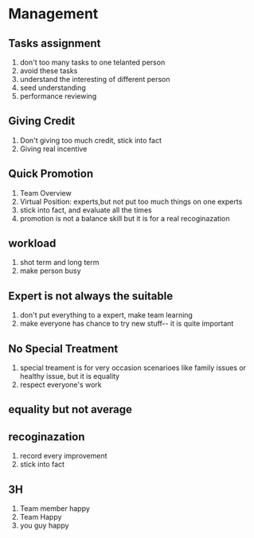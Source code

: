 # Management
## Tasks assignment
1. don't too many tasks to one telanted person
2. avoid these tasks
3. understand the interesting of different person 
4. seed understanding
5. performance reviewing

## Giving Credit
1. Don't giving too much credit, stick into fact
2. Giving real incentive 

## Quick Promotion
1. Team Overview
2. Virtual Position: experts,but not put too much things on one experts
3. stick into fact, and evaluate all the times
4. promotion is not a balance skill but it is for a real recoginazation

## workload
1. shot term and long term 
2. make person busy

## Expert is not always the suitable 
1. don't put everything to a expert, make team learning 
2. make everyone has chance to try new stuff-- it is quite important

## No Special Treatment
1. special treament is for very occasion scenarioes like family issues or healthy issue,
    but it is equality
2. respect everyone's work

## equality but not average

## recoginazation
1. record every improvement
2. stick into fact

## 3H
1. Team member happy
2. Team Happy
3. you guy happy

